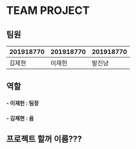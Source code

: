 # **TEAM PROJECT**

## **팀원**

201918770 | 201918770 | 201918770 |
----------|-----------|-----------|
  김제현  |   이재헌  |   발진냠   |


## **역할**
#### - 이재헌 : 팀장
#### - 김제현 : 음

## 프로젝트 할꺼 이름???
